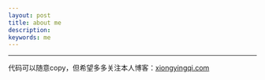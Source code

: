 ```yaml
---
layout: post
title: about me
description: 
keywords: me
---
```


---
代码可以随意copy，但希望多多关注本人博客：[xiongyingqi.com](xiongyingqi.com)
